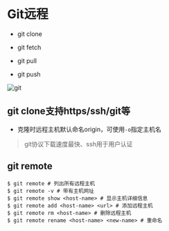 # Git远程

- git clone

- git fetch

- git pull

- git push

![git](http://ruanyifeng.com/blogimg/asset/2014/bg2014061202.jpg)

## git clone支持https/ssh/git等

- 克隆时远程主机默认命名origin，可使用`-o`指定主机名

> git协议下载速度最快、ssh用于用户认证

## git remote

```shell
$ git remote # 列出所有远程主机
$ git remote -v # 带有主机网址
$ git remote show <host-name> # 显示主机详细信息
$ git remote add <host-name> <url> # 添加远程主机
$ git remote rm <host-name> # 删除远程主机
$ git remote rename <host-name> <new-name> # 重命名
```


